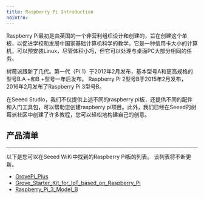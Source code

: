 ```yaml
---
title: Raspberry Pi Introduction
nointro:
---
```


Raspberry Pi最初是由英国的一个非营利组织设计和创建的，旨在创建这个单板，以促进学校和发展中国家基础计算机科学的教学。它是一种信用卡大小的计算机，可以预安装Linux，尽管体积小巧，但它可以处理与桌面PC大部分相同的任务。

树莓派跟新了几代。第一代（Pi 1）于2012年2月发布，基本型号A和更高规格的型号B.A +和B +型号一年后发布。 Raspberry Pi 2型号B于2015年2月发布，2016年2月发布了Raspberry Pi 3型号B。

在Seeed Studio，我们不仅提供上述不同的raspberry pi板，还提供不同的配件和入门工具包，可以帮助您创建raspberry pi项目。此外，我们已经在Seeed的树莓派社区中创建了许多教程，您可以轻松地构建自己的创意。


## 产品清单
---

以下是您可以在Seeed WiKi中找到的Raspberry Pi板的列表。 该列表将不断更新。


* [GrovePi_Plus](http://seeed.wiki/GrovePi_Plus)
* [Grove_Starter_Kit_for_IoT_based_on_Raspberry_Pi](060482)
* [Raspberry_Pi_3_Model_B](http://seeed.wiki/Raspberry_Pi_3_Model_B)